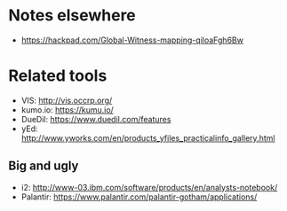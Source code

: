 # Notes elsewhere

* https://hackpad.com/Global-Witness-mapping-qiloaFgh6Bw


# Related tools

* VIS: http://vis.occrp.org/
* kumo.io: https://kumu.io/
* DueDil: https://www.duedil.com/features
* yEd: http://www.yworks.com/en/products_yfiles_practicalinfo_gallery.html


## Big and ugly

* i2: http://www-03.ibm.com/software/products/en/analysts-notebook/
* Palantir: https://www.palantir.com/palantir-gotham/applications/
